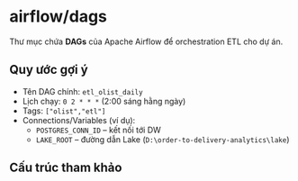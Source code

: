 ﻿# airflow/dags

Thư mục chứa **DAGs** của Apache Airflow để orchestration ETL cho dự án.

## Quy ước gợi ý
- Tên DAG chính: `etl_olist_daily`
- Lịch chạy: `0 2 * * *` (2:00 sáng hằng ngày)
- Tags: `["olist","etl"]`
- Connections/Variables (ví dụ):
  - `POSTGRES_CONN_ID` – kết nối tới DW
  - `LAKE_ROOT` – đường dẫn Lake (`D:\order-to-delivery-analytics\lake`)

## Cấu trúc tham khảo
